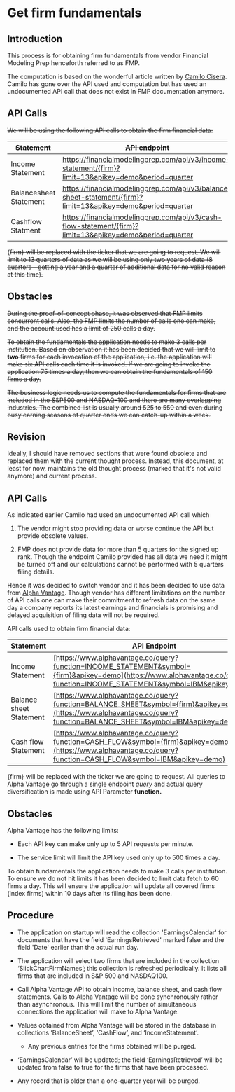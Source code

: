 
# Get firm fundamentals

## Introduction

This process is for obtaining firm fundamentals from vendor Financial Modeling
Prep henceforth referred to as FMP.

The computation is based on the wonderful article written by [Camilo
Cisera](https://codingandfun.com/piotroski-f-score/). Camilo has gone over the
API used and computation but has used an undocumented API call that does not
exist in FMP documentation anymore.

## API Calls

~~We will be using the following API calls to obtain the firm financial data:~~

| ~~Statement~~              | ~~API endpoint~~                                                                                                |
|------------------------|-------------------------------------------------------------------------------------------------------------|
| Income Statement       | https://financialmodelingprep.com/api/v3/income-statement/{firm}?limit=13&apikey=demo&period=quarter        |
| Balancesheet Statement | https://financialmodelingprep.com/api/v3/balance-sheet-statement/{firm}?limit=13&apikey=demo&period=quarter |
| Cashflow Statment      | https://financialmodelingprep.com/api/v3/cash-flow-statement/{firm}?limit=13&apikey=demo&period=quarter     |

{~~firm} will be replaced with the ticker that we are going to request. We will
limit to 13 quarters of data as we will be using only two years of data (8
quarters - getting a year and a quarter of additional data for no valid reason
at this time).~~

## Obstacles

~~During the proof-of-concept phase, it was observed that FMP limits concurrent
calls. Also, the FMP limits the number of calls one can make, and the account
used has a limit of 250 calls a day.~~

~~To obtain the fundamentals the application needs to make 3 calls per
institution. Based on observation it has been decided that we will limit to
**two** firms for each invocation of the application, i.e. the application will
make six API calls each time it is invoked. If we are going to invoke the
application 75 times a day, then we can obtain the fundamentals of 150 firms a
day.~~

~~The business logic needs us to compute the fundamentals for firms that are
included in the S&P500 and NASDAQ-100 and there are many overlapping industries.
The combined list is usually around 525 to 550 and even during busy earning
seasons of quarter ends we can catch-up within a week.~~

## Revision

Ideally, I should have removed sections that were found obsolete and replaced
them with the current thought process. Instead, this document, at least for now,
maintains the old thought process (marked that it's not valid anymore) and
current process.

## API Calls

As indicated earlier Camilo had used an undocumented API call which

1.  The vendor might stop providing data or worse continue the API but provide
    obsolete values.

2.  FMP does not provide data for more than 5 quarters for the signed up rank.
    Though the endpoint Camilo provided has all data we need it might be turned
    off and our calculations cannot be performed with 5 quarters filing details.

Hence it was decided to switch vendor and it has been decided to use data from
[Alpha Vantage](https://www.alphavantage.co/). Though vendor has different
limitations on the number of API calls one can make their commitment to refresh
data on the same day a company reports its latest earnings and financials is
promising and delayed acquisition of filing data will not be required.

API calls used to obtain firm financial data:

| Statement               | API Endpoint                                                                                                                                                                |
|-------------------------|-----------------------------------------------------------------------------------------------------------------------------------------------------------------------------|
| Income Statement        | [https://www.alphavantage.co/query?function=INCOME_STATEMENT&symbol={firm}&apikey=demo](https://www.alphavantage.co/query?function=INCOME_STATEMENT&symbol=IBM&apikey=demo) |
| Balance sheet Statement | [https://www.alphavantage.co/query?function=BALANCE_SHEET&symbol={firm}&apikey=demo](https://www.alphavantage.co/query?function=BALANCE_SHEET&symbol=IBM&apikey=demo)       |
| Cash flow Statement     | [https://www.alphavantage.co/query?function=CASH_FLOW&symbol={firm}&apikey=demo](https://www.alphavantage.co/query?function=CASH_FLOW&symbol=IBM&apikey=demo)               |

{firm} will be replaced with the ticker we are going to request. All queries to
Alpha Vantage go through a single endpoint *query* and actual query
diversification is made using API Parameter **function.**

## Obstacles

Alpha Vantage has the following limits:

-   Each API key can make only up to 5 API requests per minute.

-   The service limit will limit the API key used only up to 500 times a day.

To obtain fundamentals the application needs to make 3 calls per institution. To
ensure we do not hit limits it has been decided to limit data fetch to 60 firms
a day. This will ensure the application will update all covered firms (index
firms) within 10 days after its filing has been done.

## Procedure

-   The application on startup will read the collection 'EarningsCalendar' for
    documents that have the field 'EarningsRetrieved' marked false and the field
    'Date' earlier than the actual run day.

-   The application will select two firms that are included in the collection
    ‘SlickChartFirmNames’; this collection is refreshed periodically. It lists
    all firms that are included in S&P 500 and NASDAQ100.

-   Call Alpha Vantage API to obtain income, balance sheet, and cash flow
    statements. Calls to Alpha Vantage will be done synchronously rather than
    asynchronous. This will limit the number of simultaneous connections the
    application will make to Alpha Vantage.

-   Values obtained from Alpha Vantage will be stored in the database in
    collections ‘BalanceSheet’, ‘CashFlow’, and ‘IncomeStatement’.

    -   Any previous entries for the firms obtained will be purged.

-   ‘EarningsCalendar’ will be updated; the field ‘EarningsRetrieved’ will be
    updated from false to true for the firms that have been processed.

-   Any record that is older than a one-quarter year will be purged.

<!--stackedit_data:
eyJoaXN0b3J5IjpbMTA4ODQ0MjQ5OSwtNzY4OTMwODM1LDIwOT
g2MTQ5MDAsLTg0OTEzNDE4NSwtNDAzNDU2NTM0LDE4ODIwMjI5
NjVdfQ==
-->